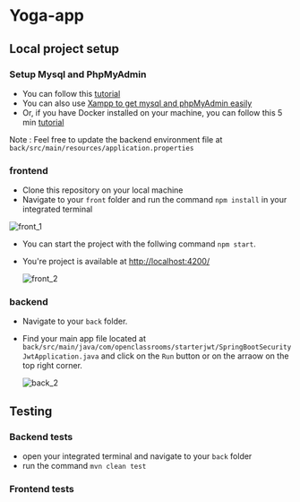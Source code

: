 # Yoga-app

## Local project setup

### Setup Mysql and PhpMyAdmin

- You can follow this [tutorial](https://openclassrooms.com/fr/courses/6971126-implementez-vos-bases-de-donnees-relationnelles-avec-sql)
- You can also use [Xampp to get mysql and phpMyAdmin easily](https://www.apachefriends.org/)
- Or, if you have Docker installed on your machine, you can follow this 5 min [tutorial](https://tecadmin.net/docker-compose-for-mysql-with-phpmyadmin/)

Note : Feel free to update the backend environment file at `back/src/main/resources/application.properties`

### frontend

- Clone this repository on your local machine
- Navigate to your `front` folder and run the command `npm install` in your integrated terminal

![front_1](https://github.com/user-attachments/assets/3b2bf803-6249-4498-ac89-89df0e100de2)

- You can start the project with the follwing command `npm start`.
- You're project is available at [http://localhost:4200/](http://localhost:4200/)

  ![front_2](https://github.com/user-attachments/assets/a04c4cf3-ef9b-4fbb-8638-bfb251cd89da)

### backend

- Navigate to your `back` folder.
- Find your main app file located at `back/src/main/java/com/openclassrooms/starterjwt/SpringBootSecurityJwtApplication.java` and click on the `Run` button or on the arraow on the top right corner.

  ![back_2](https://github.com/user-attachments/assets/0ff7160c-edc5-49c3-99f3-927e22e7fdf8)

## Testing

### Backend tests

- open your integrated terminal and navigate to your `back` folder
- run the command `mvn clean test`

### Frontend tests
